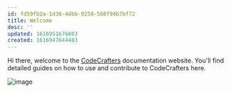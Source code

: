 ```yaml
---
id: fd59fb2a-1d30-4dbb-9258-568f94b7bf72
title: Welcome
desc: ''
updated: 1616951676603
created: 1616947644483
---
```


Hi there, welcome to the [CodeCrafters](https://codecrafters.io) documentation website. You'll find detailed guides on how to use and contribute to CodeCrafters here.

![image](https://codecrafters.io/images/hero3.svg)